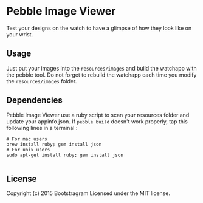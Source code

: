 # Pebble Image Viewer

Test your designs on the watch to have a glimpse of how they look like on your wrist.

## Usage

Just put your images into the `resources/images` and build the watchapp with the pebble tool.
Do not forget to rebuild the watchapp each time you modify the `resources/images` folder.

## Dependencies

Pebble Image Viewer use a ruby script to scan your resources folder and update your appinfo.json.
If `pebble build` doesn't work properly, tap this following lines in a terminal :

```
# For mac users
brew install ruby; gem install json
# For unix users
sudo apt-get install ruby; gem install json
     
```

## License
Copyright (c) 2015 Bootstragram
Licensed under the MIT license.